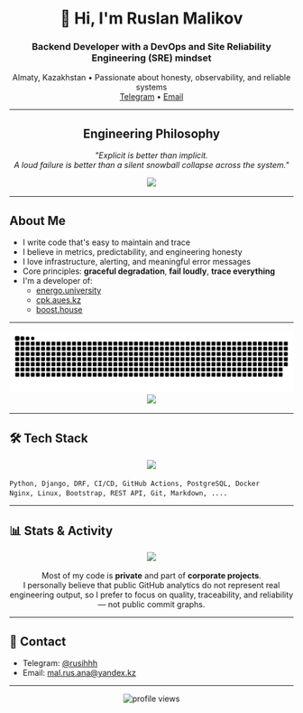 <!-- HEADER -->
<h1 align="center">👋 Hi, I'm Ruslan Malikov</h1>
<h3 align="center">Backend Developer with a DevOps and Site Reliability Engineering (SRE) mindset</h3>
<p align="center">
  Almaty, Kazakhstan •  Passionate about honesty, observability, and reliable systems  
  <br>
  <a href="https://t.me/rusihhh">Telegram</a> • 
  <a href="mailto:mal.rus.ana@yandex.kz">Email</a>
</p>

---

<!-- PHILOSOPHY + ABOUT ME COMBINED -->
<h2 align="center">Engineering Philosophy</h2>
<p align="center">
  <em>
    "Explicit is better than implicit.<br>
    A loud failure is better than a silent snowball collapse across the system."
  </em>
</p>
<p align="center">
  <img src="https://readme-typing-svg.herokuapp.com?font=Fira+Code&size=20&pause=1000&color=FFD700&center=true&vCenter=true&width=800&lines=Clear+logic+over+magic.;Fail+fast,+fail+visible.;Trace+everything."/>
</p>

---

## About Me

- I write code that's easy to maintain and trace
- I believe in metrics, predictability, and engineering honesty
- I love infrastructure, alerting, and meaningful error messages
- Core principles: **graceful degradation**, **fail loudly**, **trace everything**
- I'm a developer of:
  - [energo.university](https://energo.university)
  - [cpk.aues.kz](https://cpk.aues.kz)
  - [boost.house](https://boost.house)

---

<!-- SNAKE ANIMATION -->
<div align="center">
  <img src="https://raw.githubusercontent.com/platane/platane/output/github-contribution-grid-snake-dark.svg" alt="Snake animation" />
</div>

<!-- TYPING ANIMATION -->
<div align="center">
  <img src="https://readme-typing-svg.herokuapp.com?font=Fira+Code&size=24&duration=3000&pause=1000&color=00F7FF&center=true&vCenter=true&width=700&lines=I+build+robust+backend+systems.;Logging-first+thinking+%7C+CI%2FCD+%7C+SRE+principles.;Quality+%7C+Automation+%7C+Reliability"/>
</div>

---

## 🛠️ Tech Stack

<p align="center">
  <img src="https://skillicons.dev/icons?i=python,django,postgres,linux,docker,bash,nginx,git,html,css,vscode" />
</p>

```txt
Python, Django, DRF, CI/CD, GitHub Actions, PostgreSQL, Docker
Nginx, Linux, Bootstrap, REST API, Git, Markdown, ....
```

---

## 📊 Stats & Activity

<p align="center">
  <img src="https://media.giphy.com/media/v1.Y2lkPTc5MGI3NjExenhrM25uM2ZwdDg0amQwOXRqNXQ4ZDFnYmZ0emZzNjF6MnlhNWFzdiZlcD12MV9naWZzX3NlYXJjaCZjdD1n/GHt0Z45BaVwzjZ1Zvr/giphy.gif" height="180">
</p>

<p align="center">
  Most of my code is <strong>private</strong> and part of <strong>corporate projects</strong>.<br>
  I personally believe that public GitHub analytics do not represent real engineering output,
  so I prefer to focus on quality, traceability, and reliability — not public commit graphs.
</p>

---

## 💬 Contact

- Telegram: [@rusihhh](https://t.me/rusihhh)  
- Email: [mal.rus.ana@yandex.kz](mailto:mal.rus.ana@yandex.kz)

---

<p align="center">
  <img src="https://komarev.com/ghpvc/?username=rYsix&style=flat-square&color=blue" alt="profile views" />
</p>

<!-- End -->
